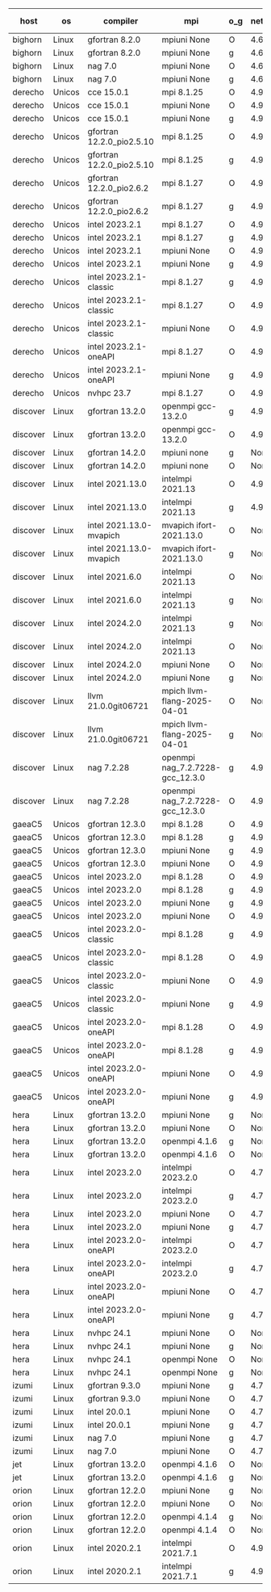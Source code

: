 

| host     | os       | compiler                              | mpi                      | o_g        | netcdf        | build       | u_pass          | u_fail          | s_pass            | s_fail            | e_pass             | e_fail             | nuopc_pass       | nuopc_fail       | artifacts link          |
|----------|----------|---------------------------------------|--------------------------|------------|---------------|-------------|-----------------|-----------------|-------------------|-------------------|--------------------|--------------------|------------------|------------------|-------------------------|
| bighorn | Linux | gfortran 8.2.0 | mpiuni None  | O | 4.6.1  | PASS | 12559 | 0 | 9 | 0 | 42 | 0 | None | None | <a href="https://github.com/esmf-org/esmf-test-artifacts/tree/f64426eed29427c6b3c4e563be032016faf5f7af/develop/gfortran/8.2.0/O/mpiuni/None" target="_blank">f64426e</a> | 
| bighorn | Linux | gfortran 8.2.0 | mpiuni None  | g | 4.6.1  | PASS | 12559 | 0 | 9 | 0 | 42 | 0 | None | None | <a href="https://github.com/esmf-org/esmf-test-artifacts/tree/74407ab2a4b686158df4bb07abb11dd8b2267056/develop/gfortran/8.2.0/g/mpiuni/None" target="_blank">74407ab</a> | 
| bighorn | Linux | nag 7.0 | mpiuni None  | O | 4.6.1  | PASS | None | None | None | None | None | None | None | None | <a href="https://github.com/esmf-org/esmf-test-artifacts/tree/6f6a84183d269c4d59a26de83136486f479db14d/develop/nag/7.0/O/mpiuni/None" target="_blank">6f6a841</a> | 
| bighorn | Linux | nag 7.0 | mpiuni None  | g | 4.6.1  | PASS | 12559 | 0 | 9 | 0 | 42 | 0 | None | None | <a href="https://github.com/esmf-org/esmf-test-artifacts/tree/740b55711fde138727ca24ba772a7446312dee37/develop/nag/7.0/g/mpiuni/None" target="_blank">740b557</a> | 
| derecho | Unicos | cce 15.0.1 | mpi 8.1.25  | O | 4.9.2  | PASS | None | None | None | None | None | None | None | None | <a href="https://github.com/esmf-org/esmf-test-artifacts/tree/9bc52ba0b7a601f71162c4396607e64fcf116644/develop/cce/15.0.1/O/mpi/8.1.25" target="_blank">9bc52ba</a> | 
| derecho | Unicos | cce 15.0.1 | mpiuni None  | O | 4.9.2  | PASS | None | None | None | None | None | None | None | None | <a href="https://github.com/esmf-org/esmf-test-artifacts/tree/a4a6ffc2fdd7ba607ea1b17b77bc08e2dff9d864/develop/cce/15.0.1/O/mpiuni/None" target="_blank">a4a6ffc</a> | 
| derecho | Unicos | cce 15.0.1 | mpiuni None  | g | 4.9.2  | PASS | 12482 | 77 | 9 | 0 | 42 | 0 | None | None | <a href="https://github.com/esmf-org/esmf-test-artifacts/tree/0716efe52ac96a32ec5ae71faade14e8b4d4c2b3/develop/cce/15.0.1/g/mpiuni/None" target="_blank">0716efe</a> | 
| derecho | Unicos | gfortran 12.2.0_pio2.5.10 | mpi 8.1.25  | O | 4.9.2  | PASS | 14228 | 0 | 51 | 0 | 80 | 0 | 57 | 0 | <a href="https://github.com/esmf-org/esmf-test-artifacts/tree/3a5b0ec6a59cb3468ebddac94e74c2141cd3862e/develop/gfortran/12.2.0_pio2.5.10/O/mpi/8.1.25" target="_blank">3a5b0ec</a> | 
| derecho | Unicos | gfortran 12.2.0_pio2.5.10 | mpi 8.1.25  | g | 4.9.2  | PASS | None | None | None | None | None | None | None | None | <a href="https://github.com/esmf-org/esmf-test-artifacts/tree/8ed4efe93d01ba66185c03f064a7e220a30603ca/develop/gfortran/12.2.0_pio2.5.10/g/mpi/8.1.25" target="_blank">8ed4efe</a> | 
| derecho | Unicos | gfortran 12.2.0_pio2.6.2 | mpi 8.1.27  | O | 4.9.2  | PASS | None | None | None | None | None | None | None | None | <a href="https://github.com/esmf-org/esmf-test-artifacts/tree/1c44313be435fb8780cbb8e10b726fd6f855151e/develop/gfortran/12.2.0_pio2.6.2/O/mpi/8.1.27" target="_blank">1c44313</a> | 
| derecho | Unicos | gfortran 12.2.0_pio2.6.2 | mpi 8.1.27  | g | 4.9.2  | PASS | None | None | None | None | None | None | None | None | <a href="https://github.com/esmf-org/esmf-test-artifacts/tree/0ee883bf2df70ee65e98bb3a3342a25b71965228/develop/gfortran/12.2.0_pio2.6.2/g/mpi/8.1.27" target="_blank">0ee883b</a> | 
| derecho | Unicos | intel 2023.2.1 | mpi 8.1.27  | O | 4.9.2  | PASS | None | None | None | None | None | None | None | None | <a href="https://github.com/esmf-org/esmf-test-artifacts/tree/678b5d1de5e0e1e8fdff1481921692a90f152967/develop/intel/2023.2.1/O/mpi/8.1.27" target="_blank">678b5d1</a> | 
| derecho | Unicos | intel 2023.2.1 | mpi 8.1.27  | g | 4.9.2  | PASS | None | None | None | None | None | None | None | None | <a href="https://github.com/esmf-org/esmf-test-artifacts/tree/a8954f6a5192ca31804bdd5e9ee205b09d710090/develop/intel/2023.2.1/g/mpi/8.1.27" target="_blank">a8954f6</a> | 
| derecho | Unicos | intel 2023.2.1 | mpiuni None  | O | 4.9.2  | PASS | 12559 | 0 | 9 | 0 | 42 | 0 | None | None | <a href="https://github.com/esmf-org/esmf-test-artifacts/tree/d5a7af407dcfabaa2c2a8f49df2e363c0689f0f2/develop/intel/2023.2.1/O/mpiuni/None" target="_blank">d5a7af4</a> | 
| derecho | Unicos | intel 2023.2.1 | mpiuni None  | g | 4.9.2  | PASS | 12559 | 0 | 9 | 0 | 42 | 0 | None | None | <a href="https://github.com/esmf-org/esmf-test-artifacts/tree/e16608436beca2afef578ff41600bda973cb2f41/develop/intel/2023.2.1/g/mpiuni/None" target="_blank">e166084</a> | 
| derecho | Unicos | intel 2023.2.1-classic | mpi 8.1.27  | g | 4.9.2  | PASS | None | None | None | None | None | None | None | None | <a href="https://github.com/esmf-org/esmf-test-artifacts/tree/8daceb16ef63f589bc4096a8f267460f1f97505b/develop/intel/2023.2.1-classic/g/mpi/8.1.27" target="_blank">8daceb1</a> | 
| derecho | Unicos | intel 2023.2.1-classic | mpi 8.1.27  | O | 4.9.2  | PASS | None | None | None | None | None | None | None | None | <a href="https://github.com/esmf-org/esmf-test-artifacts/tree/fcb6a1da846dff5ae737e5294e12c80a656efec3/develop/intel/2023.2.1-classic/O/mpi/8.1.27" target="_blank">fcb6a1d</a> | 
| derecho | Unicos | intel 2023.2.1-classic | mpiuni None  | O | 4.9.2  | PASS | 12559 | 0 | 9 | 0 | 42 | 0 | None | None | <a href="https://github.com/esmf-org/esmf-test-artifacts/tree/979a604525123c08fe5dc0421ebf5b90540b2022/develop/intel/2023.2.1-classic/O/mpiuni/None" target="_blank">979a604</a> | 
| derecho | Unicos | intel 2023.2.1-oneAPI | mpi 8.1.27  | O | 4.9.2  | PASS | None | None | None | None | None | None | None | None | <a href="https://github.com/esmf-org/esmf-test-artifacts/tree/ce7e6d93a11f7339930fd4916c75253466a49fd4/develop/intel/2023.2.1-oneAPI/O/mpi/8.1.27" target="_blank">ce7e6d9</a> | 
| derecho | Unicos | intel 2023.2.1-oneAPI | mpiuni None  | g | 4.9.2  | PASS | 12559 | 0 | 9 | 0 | 42 | 0 | None | None | <a href="https://github.com/esmf-org/esmf-test-artifacts/tree/0a72a29b443669062d881bd661000f812e30bfb6/develop/intel/2023.2.1-oneAPI/g/mpiuni/None" target="_blank">0a72a29</a> | 
| derecho | Unicos | nvhpc 23.7 | mpi 8.1.27  | O | 4.9.2  | PASS | None | None | None | None | None | None | None | None | <a href="https://github.com/esmf-org/esmf-test-artifacts/tree/f2b52c7fda1ed8009d7c324db6e62033d0d7be79/develop/nvhpc/23.7/O/mpi/8.1.27" target="_blank">f2b52c7</a> | 
| discover | Linux | gfortran 13.2.0 | openmpi gcc-13.2.0  | g | 4.9.2  | PASS | 14228 | 0 | 51 | 0 | 80 | 0 | 57 | 0 | <a href="https://github.com/esmf-org/esmf-test-artifacts/tree/318157fbe9169a3569683402b1a44f016a53e4f6/develop/gfortran/13.2.0/g/openmpi/gcc-13.2.0" target="_blank">318157f</a> | 
| discover | Linux | gfortran 13.2.0 | openmpi gcc-13.2.0  | O | 4.9.2  | PASS | None | None | None | None | None | None | None | None | <a href="https://github.com/esmf-org/esmf-test-artifacts/tree/afa4fc8bf750f7b47a9f748a6159fd17a0716537/develop/gfortran/13.2.0/O/openmpi/gcc-13.2.0" target="_blank">afa4fc8</a> | 
| discover | Linux | gfortran 14.2.0 | mpiuni none  | g | None  | PASS | 12559 | 0 | 9 | 0 | 42 | 0 | None | None | <a href="https://github.com/esmf-org/esmf-test-artifacts/tree/aa1972916b4a39269a8b67c6677f29f04d460b7d/develop/gfortran/14.2.0/g/mpiuni/none" target="_blank">aa19729</a> | 
| discover | Linux | gfortran 14.2.0 | mpiuni none  | O | None  | PASS | 12559 | 0 | 9 | 0 | 42 | 0 | None | None | <a href="https://github.com/esmf-org/esmf-test-artifacts/tree/a1c9f379c83e3c5463aee4974f98a06508ee6c50/develop/gfortran/14.2.0/O/mpiuni/none" target="_blank">a1c9f37</a> | 
| discover | Linux | intel 2021.13.0 | intelmpi 2021.13  | O | 4.9.2  | PASS | None | None | None | None | None | None | None | None | <a href="https://github.com/esmf-org/esmf-test-artifacts/tree/a612d8d79325f43d3a2169b4adc3ed5ef4544c51/develop/intel/2021.13.0/O/intelmpi/2021.13" target="_blank">a612d8d</a> | 
| discover | Linux | intel 2021.13.0 | intelmpi 2021.13  | g | 4.9.2  | PASS | 14228 | 0 | 51 | 0 | 80 | 0 | 57 | 0 | <a href="https://github.com/esmf-org/esmf-test-artifacts/tree/ebe2f2ba0b6af9bd59242f52f922b8e98a2bd01f/develop/intel/2021.13.0/g/intelmpi/2021.13" target="_blank">ebe2f2b</a> | 
| discover | Linux | intel 2021.13.0-mvapich | mvapich ifort-2021.13.0  | O | None  | PASS | 14228 | 0 | 51 | 0 | 80 | 0 | 57 | 0 | <a href="https://github.com/esmf-org/esmf-test-artifacts/tree/8e5eb0c69882f5410f50bd19befe8ec133a96fa4/develop/intel/2021.13.0-mvapich/O/mvapich/ifort-2021.13.0" target="_blank">8e5eb0c</a> | 
| discover | Linux | intel 2021.13.0-mvapich | mvapich ifort-2021.13.0  | g | None  | PASS | 14228 | 0 | 51 | 0 | 80 | 0 | 57 | 0 | <a href="https://github.com/esmf-org/esmf-test-artifacts/tree/84d038b39cab9875716121c9f5bb1d768eb3b125/develop/intel/2021.13.0-mvapich/g/mvapich/ifort-2021.13.0" target="_blank">84d038b</a> | 
| discover | Linux | intel 2021.6.0 | intelmpi 2021.13  | O | None  | PASS | 14228 | 0 | 51 | 0 | 80 | 0 | 57 | 0 | <a href="https://github.com/esmf-org/esmf-test-artifacts/tree/6d0f81a8525ebc49ea9ced79b482032c017b5756/develop/intel/2021.6.0/O/intelmpi/2021.13" target="_blank">6d0f81a</a> | 
| discover | Linux | intel 2021.6.0 | intelmpi 2021.13  | g | None  | PASS | 14228 | 0 | 51 | 0 | 80 | 0 | 57 | 0 | <a href="https://github.com/esmf-org/esmf-test-artifacts/tree/270b1f1b74fdfd4290c50cf6b343b862fa46f5e8/develop/intel/2021.6.0/g/intelmpi/2021.13" target="_blank">270b1f1</a> | 
| discover | Linux | intel 2024.2.0 | intelmpi 2021.13  | g | None  | PASS | 14227 | 1 | 51 | 0 | 80 | 0 | 57 | 0 | <a href="https://github.com/esmf-org/esmf-test-artifacts/tree/49f0d8385dc876a6d7c93c5dbbecd1a392ba0c7c/develop/intel/2024.2.0/g/intelmpi/2021.13" target="_blank">49f0d83</a> | 
| discover | Linux | intel 2024.2.0 | intelmpi 2021.13  | O | None  | PASS | 14228 | 0 | 51 | 0 | 80 | 0 | 57 | 0 | <a href="https://github.com/esmf-org/esmf-test-artifacts/tree/75533a01056e2edbcec419e171e8ce09b24073fe/develop/intel/2024.2.0/O/intelmpi/2021.13" target="_blank">75533a0</a> | 
| discover | Linux | intel 2024.2.0 | mpiuni None  | O | None  | PASS | 12559 | 0 | 9 | 0 | 42 | 0 | None | None | <a href="https://github.com/esmf-org/esmf-test-artifacts/tree/3b6bfbb8ca00f9e813e840828acec26ca8f62d62/develop/intel/2024.2.0/O/mpiuni/None" target="_blank">3b6bfbb</a> | 
| discover | Linux | intel 2024.2.0 | mpiuni None  | g | None  | PASS | 12558 | 1 | 9 | 0 | 42 | 0 | None | None | <a href="https://github.com/esmf-org/esmf-test-artifacts/tree/584df12a1bd62e646e7e323ffb5cf3a03fb15016/develop/intel/2024.2.0/g/mpiuni/None" target="_blank">584df12</a> | 
| discover | Linux | llvm 21.0.0git06721 | mpich llvm-flang-2025-04-01  | O | None  | PASS | 14210 | 18 | 18 | 33 | 75 | 5 | 0 | 57 | <a href="https://github.com/esmf-org/esmf-test-artifacts/tree/5044ac99df960f612ac52cb163afaae3d13355d8/develop/llvm/21.0.0git06721/O/mpich/llvm-flang-2025-04-01" target="_blank">5044ac9</a> | 
| discover | Linux | llvm 21.0.0git06721 | mpich llvm-flang-2025-04-01  | g | None  | PASS | 14210 | 18 | 17 | 34 | 75 | 5 | 0 | 57 | <a href="https://github.com/esmf-org/esmf-test-artifacts/tree/43660cd74308df09e216beae25bc51b85fbd00b4/develop/llvm/21.0.0git06721/g/mpich/llvm-flang-2025-04-01" target="_blank">43660cd</a> | 
| discover | Linux | nag 7.2.28 | openmpi nag_7.2.7228-gcc_12.3.0  | g | 4.9.2  | PASS | 14228 | 0 | 51 | 0 | 80 | 0 | 56 | 1 | <a href="https://github.com/esmf-org/esmf-test-artifacts/tree/21d981e78d559b1c105513754e1e567432fbc3a5/develop/nag/7.2.28/g/openmpi/nag_7.2.7228-gcc_12.3.0" target="_blank">21d981e</a> | 
| discover | Linux | nag 7.2.28 | openmpi nag_7.2.7228-gcc_12.3.0  | O | 4.9.2  | PASS | 14213 | 15 | 51 | 0 | 80 | 0 | 56 | 1 | <a href="https://github.com/esmf-org/esmf-test-artifacts/tree/48c5a83f01114ae207c31677b03f9e5e90880c32/develop/nag/7.2.28/O/openmpi/nag_7.2.7228-gcc_12.3.0" target="_blank">48c5a83</a> | 
| gaeaC5 | Unicos | gfortran 12.3.0 | mpi 8.1.28  | O | 4.9.0  | PASS | None | None | None | None | None | None | None | None | <a href="https://github.com/esmf-org/esmf-test-artifacts/tree/79c4c7924f59d453f3ab48d36659412e077619fb/develop/gfortran/12.3.0/O/mpi/8.1.28" target="_blank">79c4c79</a> | 
| gaeaC5 | Unicos | gfortran 12.3.0 | mpi 8.1.28  | g | 4.9.0  | PASS | None | None | None | None | None | None | None | None | <a href="https://github.com/esmf-org/esmf-test-artifacts/tree/a291b0fa45f710bd9bf17536ef5a72856cbaf6b4/develop/gfortran/12.3.0/g/mpi/8.1.28" target="_blank">a291b0f</a> | 
| gaeaC5 | Unicos | gfortran 12.3.0 | mpiuni None  | g | 4.9.0  | PASS | None | None | None | None | None | None | None | None | <a href="https://github.com/esmf-org/esmf-test-artifacts/tree/fb54b61a2d36d0503ab92b384f700ff68f551bcb/develop/gfortran/12.3.0/g/mpiuni/None" target="_blank">fb54b61</a> | 
| gaeaC5 | Unicos | gfortran 12.3.0 | mpiuni None  | O | 4.9.0  | PASS | None | None | None | None | None | None | None | None | <a href="https://github.com/esmf-org/esmf-test-artifacts/tree/4b6372bce5234e5495d4995b4d029669a7cae2dd/develop/gfortran/12.3.0/O/mpiuni/None" target="_blank">4b6372b</a> | 
| gaeaC5 | Unicos | intel 2023.2.0 | mpi 8.1.28  | O | 4.9.0  | PASS | 14228 | 0 | 51 | 0 | 80 | 0 | 57 | 0 | <a href="https://github.com/esmf-org/esmf-test-artifacts/tree/6bd2f3132343e703f822d05938d57da5b7665245/develop/intel/2023.2.0/O/mpi/8.1.28" target="_blank">6bd2f31</a> | 
| gaeaC5 | Unicos | intel 2023.2.0 | mpi 8.1.28  | g | 4.9.0  | PASS | None | None | None | None | None | None | None | None | <a href="https://github.com/esmf-org/esmf-test-artifacts/tree/ad69428f723571d827ab7bdd34527ebb8442b6c3/develop/intel/2023.2.0/g/mpi/8.1.28" target="_blank">ad69428</a> | 
| gaeaC5 | Unicos | intel 2023.2.0 | mpiuni None  | g | 4.9.0  | PASS | 12559 | 0 | 9 | 0 | 42 | 0 | None | None | <a href="https://github.com/esmf-org/esmf-test-artifacts/tree/e918e9dc536cc319afa76dec6e3ad4720133d368/develop/intel/2023.2.0/g/mpiuni/None" target="_blank">e918e9d</a> | 
| gaeaC5 | Unicos | intel 2023.2.0 | mpiuni None  | O | 4.9.0  | PASS | None | None | None | None | None | None | None | None | <a href="https://github.com/esmf-org/esmf-test-artifacts/tree/85a19e113da1a7f54f31734196ee27201e29a71c/develop/intel/2023.2.0/O/mpiuni/None" target="_blank">85a19e1</a> | 
| gaeaC5 | Unicos | intel 2023.2.0-classic | mpi 8.1.28  | g | 4.9.0  | PASS | 14228 | 0 | 51 | 0 | 80 | 0 | 57 | 0 | <a href="https://github.com/esmf-org/esmf-test-artifacts/tree/1ac4269533b7b9474c292f123074fcb9f9a62982/develop/intel/2023.2.0-classic/g/mpi/8.1.28" target="_blank">1ac4269</a> | 
| gaeaC5 | Unicos | intel 2023.2.0-classic | mpi 8.1.28  | O | 4.9.0  | PASS | None | None | None | None | None | None | None | None | <a href="https://github.com/esmf-org/esmf-test-artifacts/tree/f0d236f8789f9fc9a0ffe42c96a239cd9c7b0255/develop/intel/2023.2.0-classic/O/mpi/8.1.28" target="_blank">f0d236f</a> | 
| gaeaC5 | Unicos | intel 2023.2.0-classic | mpiuni None  | O | 4.9.0  | PASS | None | None | None | None | None | None | None | None | <a href="https://github.com/esmf-org/esmf-test-artifacts/tree/589f7dcacbf3a434e3af0eb907d66a4f186b3ba0/develop/intel/2023.2.0-classic/O/mpiuni/None" target="_blank">589f7dc</a> | 
| gaeaC5 | Unicos | intel 2023.2.0-classic | mpiuni None  | g | 4.9.0  | PASS | None | None | None | None | None | None | None | None | <a href="https://github.com/esmf-org/esmf-test-artifacts/tree/874c59540de275b7d8e94363c2874a3f7b329a86/develop/intel/2023.2.0-classic/g/mpiuni/None" target="_blank">874c595</a> | 
| gaeaC5 | Unicos | intel 2023.2.0-oneAPI | mpi 8.1.28  | O | 4.9.0  | PASS | None | None | None | None | None | None | None | None | <a href="https://github.com/esmf-org/esmf-test-artifacts/tree/b8fcabb37b45c77ac394633c249743e6082c46d4/develop/intel/2023.2.0-oneAPI/O/mpi/8.1.28" target="_blank">b8fcabb</a> | 
| gaeaC5 | Unicos | intel 2023.2.0-oneAPI | mpi 8.1.28  | g | 4.9.0  | PASS | None | None | None | None | None | None | None | None | <a href="https://github.com/esmf-org/esmf-test-artifacts/tree/660508cb371012e3a95ed1c0700edb7c5647edb8/develop/intel/2023.2.0-oneAPI/g/mpi/8.1.28" target="_blank">660508c</a> | 
| gaeaC5 | Unicos | intel 2023.2.0-oneAPI | mpiuni None  | O | 4.9.0  | PASS | None | None | None | None | None | None | None | None | <a href="https://github.com/esmf-org/esmf-test-artifacts/tree/ee247fe3dca32e45bb2994c4b486d89c38c84482/develop/intel/2023.2.0-oneAPI/O/mpiuni/None" target="_blank">ee247fe</a> | 
| gaeaC5 | Unicos | intel 2023.2.0-oneAPI | mpiuni None  | g | 4.9.0  | PASS | None | None | None | None | None | None | None | None | <a href="https://github.com/esmf-org/esmf-test-artifacts/tree/89952ab6689ad40d2ff0e7421af5b407127490bf/develop/intel/2023.2.0-oneAPI/g/mpiuni/None" target="_blank">89952ab</a> | 
| hera | Linux | gfortran 13.2.0 | mpiuni None  | g | None  | PASS | 12559 | 0 | 9 | 0 | 42 | 0 | None | None | <a href="https://github.com/esmf-org/esmf-test-artifacts/tree/b8aa4b21cc22f8685f94c9736b0fd4cc64a875d1/develop/gfortran/13.2.0/g/mpiuni/None" target="_blank">b8aa4b2</a> | 
| hera | Linux | gfortran 13.2.0 | mpiuni None  | O | None  | PASS | 12559 | 0 | 9 | 0 | 42 | 0 | None | None | <a href="https://github.com/esmf-org/esmf-test-artifacts/tree/dffdb275e0e0dcc75337158042a84e1bdd5110b6/develop/gfortran/13.2.0/O/mpiuni/None" target="_blank">dffdb27</a> | 
| hera | Linux | gfortran 13.2.0 | openmpi 4.1.6  | g | None  | PASS | 14228 | 0 | 51 | 0 | 80 | 0 | 57 | 0 | <a href="https://github.com/esmf-org/esmf-test-artifacts/tree/ef999bc3048ecf511542c814e8a313563cc0c994/develop/gfortran/13.2.0/g/openmpi/4.1.6" target="_blank">ef999bc</a> | 
| hera | Linux | gfortran 13.2.0 | openmpi 4.1.6  | O | None  | PASS | 14228 | 0 | 51 | 0 | 80 | 0 | 57 | 0 | <a href="https://github.com/esmf-org/esmf-test-artifacts/tree/8fefbab97fcfd036d69f20cd77c51370bd8a0b79/develop/gfortran/13.2.0/O/openmpi/4.1.6" target="_blank">8fefbab</a> | 
| hera | Linux | intel 2023.2.0 | intelmpi 2023.2.0  | O | 4.7.0  | PASS | None | None | None | None | None | None | None | None | <a href="https://github.com/esmf-org/esmf-test-artifacts/tree/c5e9c0238909ccd217ead6411c21b4c6165d129e/develop/intel/2023.2.0/O/intelmpi/2023.2.0" target="_blank">c5e9c02</a> | 
| hera | Linux | intel 2023.2.0 | intelmpi 2023.2.0  | g | 4.7.0  | PASS | None | None | None | None | None | None | None | None | <a href="https://github.com/esmf-org/esmf-test-artifacts/tree/25f51c1ab6dd215103214322bbb153cac20389eb/develop/intel/2023.2.0/g/intelmpi/2023.2.0" target="_blank">25f51c1</a> | 
| hera | Linux | intel 2023.2.0 | mpiuni None  | O | 4.7.0  | PASS | None | None | None | None | None | None | None | None | <a href="https://github.com/esmf-org/esmf-test-artifacts/tree/97d37d66c45a79de62b716d8fed186da9f96150b/develop/intel/2023.2.0/O/mpiuni/None" target="_blank">97d37d6</a> | 
| hera | Linux | intel 2023.2.0 | mpiuni None  | g | 4.7.0  | PASS | None | None | None | None | None | None | None | None | <a href="https://github.com/esmf-org/esmf-test-artifacts/tree/0b8e67be2e41a9a6a149d7789748e030fbc46cd2/develop/intel/2023.2.0/g/mpiuni/None" target="_blank">0b8e67b</a> | 
| hera | Linux | intel 2023.2.0-oneAPI | intelmpi 2023.2.0  | O | 4.7.0  | PASS | 14228 | 0 | 50 | 1 | 80 | 0 | 57 | 0 | <a href="https://github.com/esmf-org/esmf-test-artifacts/tree/ff0fa775a6ef505afb2431a2ea8843dbddfc8b6b/develop/intel/2023.2.0-oneAPI/O/intelmpi/2023.2.0" target="_blank">ff0fa77</a> | 
| hera | Linux | intel 2023.2.0-oneAPI | intelmpi 2023.2.0  | g | 4.7.0  | PASS | None | None | None | None | None | None | None | None | <a href="https://github.com/esmf-org/esmf-test-artifacts/tree/91ee99cf94dedf1068cc989b71a7691402385d0c/develop/intel/2023.2.0-oneAPI/g/intelmpi/2023.2.0" target="_blank">91ee99c</a> | 
| hera | Linux | intel 2023.2.0-oneAPI | mpiuni None  | O | 4.7.0  | PASS | 12559 | 0 | 9 | 0 | 42 | 0 | None | None | <a href="https://github.com/esmf-org/esmf-test-artifacts/tree/efe38ff64c78260f1d58d877cb2cda770ea89563/develop/intel/2023.2.0-oneAPI/O/mpiuni/None" target="_blank">efe38ff</a> | 
| hera | Linux | intel 2023.2.0-oneAPI | mpiuni None  | g | 4.7.0  | PASS | None | None | None | None | None | None | None | None | <a href="https://github.com/esmf-org/esmf-test-artifacts/tree/50f653bbd7826364886e8f4527933b8b0be030d4/develop/intel/2023.2.0-oneAPI/g/mpiuni/None" target="_blank">50f653b</a> | 
| hera | Linux | nvhpc 24.1 | mpiuni None  | O | None  | PASS | 12559 | 0 | 9 | 0 | 42 | 0 | None | None | <a href="https://github.com/esmf-org/esmf-test-artifacts/tree/a632a0f51c2819981f01e10ef0092033b91bb08c/develop/nvhpc/24.1/O/mpiuni/None" target="_blank">a632a0f</a> | 
| hera | Linux | nvhpc 24.1 | mpiuni None  | g | None  | PASS | 12559 | 0 | 9 | 0 | 42 | 0 | None | None | <a href="https://github.com/esmf-org/esmf-test-artifacts/tree/c5e66d8f924f6fc3b0bb879ef8ed70ebe373e400/develop/nvhpc/24.1/g/mpiuni/None" target="_blank">c5e66d8</a> | 
| hera | Linux | nvhpc 24.1 | openmpi None  | O | None  | PASS | 14228 | 0 | 51 | 0 | 80 | 0 | 57 | 0 | <a href="https://github.com/esmf-org/esmf-test-artifacts/tree/03dbf913e27342090be0dadd80cc87f5c233d8a8/develop/nvhpc/24.1/O/openmpi/None" target="_blank">03dbf91</a> | 
| hera | Linux | nvhpc 24.1 | openmpi None  | g | None  | PASS | None | None | None | None | None | None | None | None | <a href="https://github.com/esmf-org/esmf-test-artifacts/tree/8439db2c527c0bd6a9860c7b5fa651964622118a/develop/nvhpc/24.1/g/openmpi/None" target="_blank">8439db2</a> | 
| izumi | Linux | gfortran 9.3.0 | mpiuni None  | g | 4.7.4  | PASS | 12559 | 0 | 9 | 0 | 42 | 0 | None | None | <a href="https://github.com/esmf-org/esmf-test-artifacts/tree/54bbee5857b3c6a4038a7a3fe4122b85e710e336/develop/gfortran/9.3.0/g/mpiuni/None" target="_blank">54bbee5</a> | 
| izumi | Linux | gfortran 9.3.0 | mpiuni None  | O | 4.7.4  | PASS | 12559 | 0 | 9 | 0 | 42 | 0 | None | None | <a href="https://github.com/esmf-org/esmf-test-artifacts/tree/9a81251330477f6a02ecba1017ca35091c078dab/develop/gfortran/9.3.0/O/mpiuni/None" target="_blank">9a81251</a> | 
| izumi | Linux | intel 20.0.1 | mpiuni None  | O | 4.7.4  | PASS | 12559 | 0 | 9 | 0 | 42 | 0 | None | None | <a href="https://github.com/esmf-org/esmf-test-artifacts/tree/305dd31b0ca3a0fd4042cc0f3491af8d0d8c160c/develop/intel/20.0.1/O/mpiuni/None" target="_blank">305dd31</a> | 
| izumi | Linux | intel 20.0.1 | mpiuni None  | g | 4.7.4  | PASS | 12559 | 0 | 9 | 0 | 42 | 0 | None | None | <a href="https://github.com/esmf-org/esmf-test-artifacts/tree/7c4f6370627ffb8201e0c69460f6470da324115d/develop/intel/20.0.1/g/mpiuni/None" target="_blank">7c4f637</a> | 
| izumi | Linux | nag 7.0 | mpiuni None  | g | 4.7.4  | PASS | 12559 | 0 | 9 | 0 | 42 | 0 | None | None | <a href="https://github.com/esmf-org/esmf-test-artifacts/tree/c50b721bbcffa972584da18bf8c7dd181069cbdb/develop/nag/7.0/g/mpiuni/None" target="_blank">c50b721</a> | 
| izumi | Linux | nag 7.0 | mpiuni None  | O | 4.7.4  | PASS | 12559 | 0 | 9 | 0 | 42 | 0 | None | None | <a href="https://github.com/esmf-org/esmf-test-artifacts/tree/4b2bb7990d76139565d48a1acf4913e03dbfdcbe/develop/nag/7.0/O/mpiuni/None" target="_blank">4b2bb79</a> | 
| jet | Linux | gfortran 13.2.0 | openmpi 4.1.6  | O | None  | PASS | None | None | None | None | None | None | None | None | <a href="https://github.com/esmf-org/esmf-test-artifacts/tree/7bb1967d022a74468ea38f379152d3d565a62fd1/develop/gfortran/13.2.0/O/openmpi/4.1.6" target="_blank">7bb1967</a> | 
| jet | Linux | gfortran 13.2.0 | openmpi 4.1.6  | g | None  | PASS | None | None | None | None | None | None | None | None | <a href="https://github.com/esmf-org/esmf-test-artifacts/tree/e83f4e162660ce778eb381586ace176357938080/develop/gfortran/13.2.0/g/openmpi/4.1.6" target="_blank">e83f4e1</a> | 
| orion | Linux | gfortran 12.2.0 | mpiuni None  | g | None  | PASS | 12559 | 0 | 9 | 0 | 42 | 0 | None | None | <a href="https://github.com/esmf-org/esmf-test-artifacts/tree/372a77b5d32baff1f89b6a3552fdd23d88c81764/develop/gfortran/12.2.0/g/mpiuni/None" target="_blank">372a77b</a> | 
| orion | Linux | gfortran 12.2.0 | mpiuni None  | O | None  | PASS | 12559 | 0 | 9 | 0 | 42 | 0 | None | None | <a href="https://github.com/esmf-org/esmf-test-artifacts/tree/4adc39876484b327aa54f82d83307f5b1987610d/develop/gfortran/12.2.0/O/mpiuni/None" target="_blank">4adc398</a> | 
| orion | Linux | gfortran 12.2.0 | openmpi 4.1.4  | g | None  | PASS | 14228 | 0 | 51 | 0 | 80 | 0 | 57 | 0 | <a href="https://github.com/esmf-org/esmf-test-artifacts/tree/718aceada18e6adebd6b89a48dee37749052f1e8/develop/gfortran/12.2.0/g/openmpi/4.1.4" target="_blank">718acea</a> | 
| orion | Linux | gfortran 12.2.0 | openmpi 4.1.4  | O | None  | PASS | 14228 | 0 | 51 | 0 | 80 | 0 | 57 | 0 | <a href="https://github.com/esmf-org/esmf-test-artifacts/tree/e28daa078db7c6ba7a8dc749275dd61c508f9073/develop/gfortran/12.2.0/O/openmpi/4.1.4" target="_blank">e28daa0</a> | 
| orion | Linux | intel 2020.2.1 | intelmpi 2021.7.1  | O | 4.9.2  | PASS | 14228 | 0 | 51 | 0 | 80 | 0 | 57 | 0 | <a href="https://github.com/esmf-org/esmf-test-artifacts/tree/75528a18c519f5e62b22e234a9a334510f6fd516/develop/intel/2020.2.1/O/intelmpi/2021.7.1" target="_blank">75528a1</a> | 
| orion | Linux | intel 2020.2.1 | intelmpi 2021.7.1  | g | 4.9.2  | PASS | 14228 | 0 | 51 | 0 | 80 | 0 | 57 | 0 | <a href="https://github.com/esmf-org/esmf-test-artifacts/tree/212ebe1558c7f9692cc799a1dc5d81210627c8ea/develop/intel/2020.2.1/g/intelmpi/2021.7.1" target="_blank">212ebe1</a> | 
